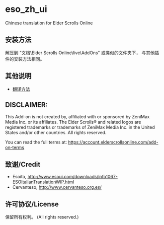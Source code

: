 # eso_zh_ui
Chinese translation for Elder Scrolls Online

## 安装方法
解压到 "文档\Elder Scrolls Online\live\AddOns" 或类似的文件夹下， 与其他插件的安装方法相同。

## 其他说明
* [翻译方法](docs/translator.md)

## DISCLAIMER:

This Add-on is not created by, affiliated with or sponsored by ZeniMax
Media Inc. or its affiliates. The Elder Scrolls® and related logos are
registered trademarks or trademarks of ZeniMax Media Inc. in the United
States and/or other countries. All rights reserved.

You can read the full terms at:
https://account.elderscrollsonline.com/add-on-terms

## 致谢/Credit
- Esoita, http://www.esoui.com/downloads/info1067-ESOItalianTranslationWIP.html
- Cervanteso, http://www.cervanteso.org.es/

## 许可协议/License
保留所有权利。 (All rights reserved.)
